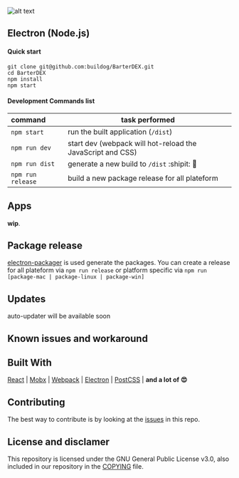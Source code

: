 ![alt text](https://github.com/buildog/BarterDEX/raw/master/resources/github/logoWithPunchline.png)

## Electron (Node.js)

#### Quick start

```
git clone git@github.com:buildog/BarterDEX.git
cd BarterDEX
npm install
npm start
```

#### Development Commands list

| command  | task performed  |
|:-----------| -----------|
| `npm start`   | run the built application (`/dist`) |
| `npm run dev` | start dev (webpack will hot-reload the JavaScript and CSS) |
| `npm run dist` | generate a new build to `/dist` :shipit: 🎉 |
| `npm run release` | build a new package release for all plateform |


## Apps
**wip**.

## Package release

[electron-packager](https://github.com/electron-userland/electron-packager) is used generate the packages. You can create a release for all plateform via `npm run release` or platform specific via `npm run [package-mac | package-linux | package-win]`

## Updates

auto-updater will be available soon

## Known issues and workaround

## Built With
[React](https://facebook.github.io/react/) |
[Mobx](https://github.com/mobxjs/mobx) |
[Webpack](https://webpack.github.io/)  |
[Electron](https://github.com/electron/electron)  |
[PostCSS](https://github.com/postcss/postcss)  | **and a lot of 😍**


## Contributing
The best way to contribute is by looking at the [issues](https://github.com/buildog/BarterDEX/issues) in this repo.  

## License and disclamer
This repository is licensed under the GNU General Public License v3.0, also included in our repository in the [COPYING](https://github.com/buildog/BarterDEX/blob/master/COPYING) file.
